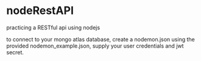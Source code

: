 # nodeRestAPI
practicing a RESTful api using nodejs

to connect to your mongo atlas database, create a nodemon.json using the provided nodemon_example.json, supply your user credentials and jwt secret.